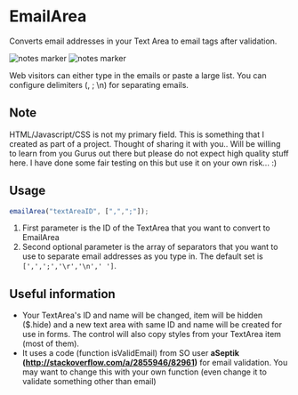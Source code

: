 EmailArea
=========

Converts email addresses in your Text Area to email tags after validation.

![notes marker](http://i.imgur.com/PtslZgP.png)
![notes marker](http://i.imgur.com/oSmSehe.png)

Web visitors can either type in the emails or paste a large list. You can configure delimiters (, ; \n) for separating emails.

Note
----
HTML/Javascript/CSS is not my primary field. This is something that I created as part of a project. Thought of sharing it with you.. Will be willing to learn from you Gurus out there but please do not expect high quality stuff here. I have done some fair testing on this but use it on your own risk... :)

Usage
-----
```JavaScript
emailArea("textAreaID", [",",";"]);
```
1. First parameter is the ID of the TextArea that you want to convert to EmailArea
2. Second optional parameter is the array of separators that you want to use to separate email addresses as you type in. The default set is ``` [',',';','\r','\n',' '] ```.

Useful information
------------------
- Your TextArea's ID and name will be changed, item will be hidden ($.hide) and a new text area with same ID and name will be created for use in forms. The control will also copy styles from your TextArea item (most of them).
- It uses a code (function isValidEmail) from SO user **aSeptik (http://stackoverflow.com/a/2855946/82961)** for email validation. You may want to change this with your own function (even change it to validate something other than email)
